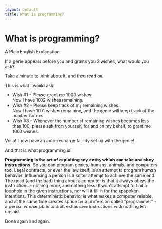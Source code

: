 ```yaml
---
layout: default
title: What is programming?
---
```


# What is programming?
<div class="synopsis"> A Plain English Explanation </div>

If a genie appears before you and grants you 3 wishes, what would you ask? 

Take a minute to think about it, and then read on.

This is what I would ask:
- Wish #1 - Please grant me 1000 wishes. <div class="synopsis"> Now I have 1002 wishes remaining. </div>
- Wish #2 - Please keep track of my remaining wishes. <div class="synopsis"> Now I have 1001 wishes remaining, and the genie will keep track of the number for me. </div>
- Wish #3 - Whenever the number of remaining wishes becomes less than 100, please ask from yourself, for and on my behalf, to grant me 1000 wishes. 

<div class="synopsis"> Voila! I now have an auto-recharge facility set up with the genie! </div>


And that is what programming is!

**Programming is the art of exploiting any entity which can take and obey instructions.** So you can program genies, humans, animals, and computers too. Legal contracts, or even the law itself, is an attempt to program human behavior. Influencing a person is a softer attempt to achieve the same end. The good (and the bad) thing about a computer is that it always obeys the instructions - nothing more, and nothing less! It won't attempt to find a loophole in the given instructions, nor will it fill in for the upspoken intentions. This deterministic behavior is what makes a computer reliable, and at the same time creates space for a profession called "programmer" - a person whose job is to draft exhaustive instructions with nothing left unsaid.

Done again and again.

